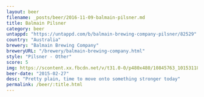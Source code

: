 ```yaml
---
layout: beer
filename: _posts/beer/2016-11-09-balmain-pilsner.md
title: Balmain Pilsner
category: beer
untappd: "https://untappd.com/b/balmain-brewing-company-pilsner/82529"
country: "Australia"
brewery: "Balmain Brewing Company"
breweryURL: "/brewery/balmain-brewing-company.html"
style: "Pilsner - Other"
score: 5
img: https://scontent.xx.fbcdn.net/v/t31.0-0/p480x480/10845763_10153118669868745_3771962632087142041_o.jpg?oh=31d1be716002bf20a6530c97926f91ff&oe=5AE366FD
beer-date: "2015-02-27"
desc: "Pretty plain, time to move onto something stronger today"
permalink: /beer/:title.html
---
```

